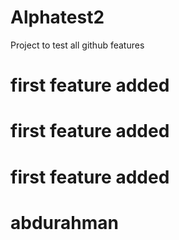 # Alphatest2
Project to test all github features 
# first feature added

# first feature added

# first feature added
# abdurahman
